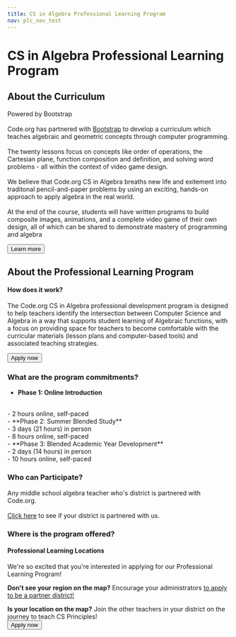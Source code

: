 ```yaml
---
title: CS in Algebra Professional Learning Program
nav: plc_nav_test
---
```

# CS in Algebra Professional Learning Program #

## About the Curriculum

Powered by Bootstrap
<br/>
<br/>
Code.org has partnered with [Bootstrap](http://www.bootstrapworld.org/) to develop a curriculum which teaches algebraic and geometric concepts through computer programming. 
<br/>
<br/>
The twenty lessons focus on concepts like order of operations, the Cartesian plane, function composition and definition, and solving word problems - all within the context of video game design. 
<br/>
<br/>
We believe that Code.org CS in Algebra breaths new life and exitement into traditonal pencil-and-paper problems by using an exciting, hands-on approach to apply algebra in the real world. 
<br/>
<br/>
At the end of the course, students will have written programs to build composite images, animations, and a complete video game of their own design, all of which can be shared to demonstrate mastery of programming and algebra

[<button>Learn more</button>](https://code.org/curriculum/algebra#start)

## <a name="about"></a>About the Professional Learning Program
 
 
#### <a name="components"></a>How does it work?

The Code.org CS in Algebra professional development program is designed to help teachers identify the intersection between Computer Science and Algebra in a way that supports student learning of Algebraic functions, with a focus on providing space for teachers to become comfortable with the curricular materials (lesson plans and computer-based tools) and associated teaching strategies.


[<button>Apply now</button>](/educate/plc/algebra/application)

### <a name="commitments"></a>What are the program commitments?

- **Phase 1: Online Introduction**
<br/>
	- 2 hours online, self-paced
<br/>
- **Phase 2: Summer Blended Study**
<br/>
	- 3 days (21 hours) in person
<br/>
	- 8 hours online, self-paced
<br/>
- **Phase 3: Blended Academic Year Development**
<br/>
	- 2 days (14 hours) in person
<br/>
	- 10 hours online, self-paced


### <a name="participate"></a>Who can Participate?
 
Any middle school algebra teacher who's district is partnered with Code.org.
<br/>
<br/>
[Click here](https://code.org/educate/partner-districts) to see if your district is partnered with us.

### <a name="locations"></a>Where is the program offered?

#### Professional Learning Locations
We're so excited that you're interested in applying for our Professional Learning Program! 


**Don't see your region on the map?** Encourage your administrators [to apply to be a partner district!](https://code.org/educate/districts)

**Is your location on the map?** Join the other teachers in your district on the journey to teach CS Principles! 
<br>
[<button>Apply now</button>](/educate/plc/algebra/application)